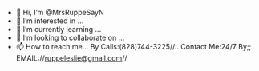 - 👋 Hi, I’m @MrsRuppeSayN
- 👀 I’m interested in ...
- 🌱 I’m currently learning ...
- 💞️ I’m looking to collaborate on ...
- 📫 How to reach me... By Calls:(828)744-3225//.. Contact Me:24/7 By;; EMAIL://ruppeleslie@gmail.com// 

<!---
MrsRuppeSayN/MrsRuppeSayN is a ✨ special ✨ repository because its `README.md` (this file) appears on your GitHub profile.
You can click the Preview link to take a look at your changes.
--->
